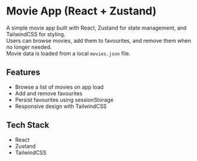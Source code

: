 # Movie App (React + Zustand)

A simple movie app built with React, Zustand for state management, and TailwindCSS for styling.  
Users can browse movies, add them to favourites, and remove them when no longer needed.  
Movie data is loaded from a local `movies.json` file.

## Features
- Browse a list of movies on app load  
- Add and remove favourites  
- Persist favourites using sessionStorage  
- Responsive design with TailwindCSS  

## Tech Stack
- React  
- Zustand  
- TailwindCSS  
